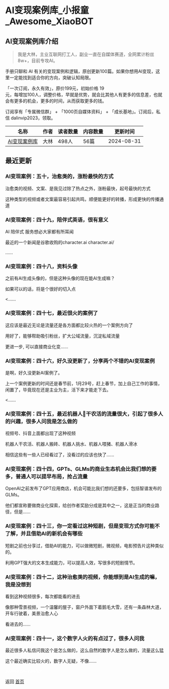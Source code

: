 # AI变现案例库_小报童_Awesome_XiaoBOT

## AI变现案例库介绍
> 我是大林，主业互联网打工人，副业一直在自媒体赛道，全网累计粉丝8w+，目前专攻AI。    
    
手册只聊和 AI 有关的变现案例和逻辑，原创更新100篇。如果你想用AI变现，这里一定能找到适合你的方向，突破认知局限。    
    
「一次订阅，永久有效」，原价199元，初始价格 19  
元，每增加100人，调整价格，早就是优势，就会比其他人有更多的信息差，也就会有更多的机会，更多的时间，从而获取更多的钱。    
    
订阅享有「专属微信群」 + 「1000页自媒体资料」 + 「成长基地」。订阅后，私信 dalinvip2023，领取。  
  


|名称|作者|读者数量|内容数量|更新时间|
|---|---|---|---|---|
|[AI变现案例库](https://xiaobot.net/p/AIGCOrdinaryM?refer=9c3f1c95-a052-465a-9902-f6d75080262a)|大林|498人|56篇|2024-08-31|

## 最近更新
### AI变现案例：五十，治愈类的，涨粉最快的方式

治愈类的视频、文案、是我见过除了热点之外，涨粉最快，起号最快的方式

这种类型的视频或者文案最容易引起共鸣，顺便能更好的转播，形成更快的传播通道

### AI变现案例：四十九，陪伴式英语，很有意义

AI 陪伴式 服务想必大家都有所耳闻

最近的一个新闻是谷歌收购的character.ai character.ai/

......

### AI变现案例：四十八，资料头像

之前有AI生成头像的，但是这种头像的现在能AI生成嘛？

如果可以的话，将是个很好的切入点

<......

### AI变现案例：四十七，最近很火的案例了

这应该是最近无论是流量还是各方面都比较火热的一个案例方向了

用好了，能够帮助吸引粉丝，扩大公域流量，沉淀私域流量

更进一步, 可以直接商业化变......

### AI变现案例：四十六，好久没更新了，分享两个不错的AI变现案例

是啊，好久没更新AI案例了。

上一个案例更新的时间还是春节前，1月29号，赶上春节，加上自己工作的事情，闲置了，毕竟现在还是主业为主，活下来才能走下去。

<......

### AI变现案例：四十五，最近机器人🤖干农活的流量很大，引起了很多人的兴趣，很多人问我是怎么做的

视频号、抖音上面都出现了这种视频

机器人干农活、机器人搬砖、机器人挑水、机器人喂猪、机器人滑冰

相信这些有一些人已经看过了，没看过的应该也快了......

### AI变现案例：四十四，GPTs、GLMs的商业生态机会比我们想的要多，普通人可以提早布局，抢占流量

OpenAI之前发布了GPT应用商店，机会可能比我们想的还要多，包括智谱发布的GLMs。

他们都宣称要做商业化探索，给创作者奖励分成是其中之一，这是正当的商业路径，但是......

### AI变现案例：四十三，你一定看过这种短剧，但是变现方式你可能不了解，并且借助AI的新机会有哪些

短剧之前也分享过，借助AI的能力，可以做微短剧，微视频，电影预告片这种类似的。

利用GPT强大的文本生成能力，可以提高人效，写很多的短剧情节。

### AI变现案例：四十二，这种治愈类的视频，你能想到是AI生成的嘛，我是没想到

看到这种视频很多，每次都能看的进去

像那种雪景视频，一个温馨的屋子，窗户外面下着鹅毛大雪，还有一条森林大道，开车行驶着，美景治愈人心

看进去的......

### AI变现案例：四十一，这个数字人火的有点过了，很多人问我

最近很多人私信问我这个是怎么做的，这么自然的数字人是怎么做的，流量这么猛

这个最近确实比较火的，数字人无疑，不像......


<a href="https://github.com/Reno9527/awesome-xiaobot" style="color: white; text-decoration: none;">awesome-xiaobot</a>

返回 [首页](../README.md)
